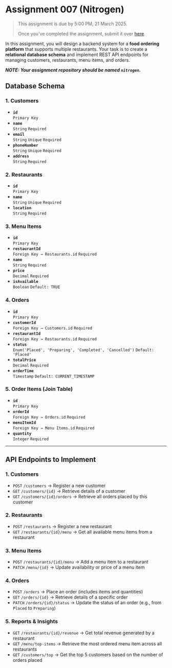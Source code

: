 # Assignment 007 (Nitrogen)

> This assignment is due by 5:00 PM, 21 March 2025.
>
> Once you've completed the assignment, submit it over [here](https://forms.gle/GyPTWrQb5B8wwEDm8).

In this assignment, you will design a backend system for a **food ordering platform** that supports multiple restaurants. Your task is to create a **relational database schema** and implement REST API endpoints for managing customers, restaurants, menu items, and orders.

_**NOTE: Your assignment repository should be named `nitrogen`.**_

## **Database Schema**

### **1. Customers**

- **`id`** <br/> `Primary Key`
- **`name`** <br/> `String` `Required`
- **`email`** <br/> `String` `Unique` `Required`
- **`phoneNumber`** <br/> `String` `Unique` `Required`
- **`address`** <br/> `String` `Required`

### **2. Restaurants**

- **`id`** <br/> `Primary Key`
- **`name`** <br/> `String` `Unique` `Required`
- **`location`** <br/> `String` `Required`

### **3. Menu Items**

- **`id`** <br/> `Primary Key`
- **`restaurantId`** <br/> `Foreign Key → Restaurants.id` `Required`
- **`name`** <br/> `String` `Required`
- **`price`** <br/> `Decimal` `Required`
- **`isAvailable`** <br/> `Boolean` `Default: TRUE`

### **4. Orders**

- **`id`** <br/> `Primary Key`
- **`customerId`** <br/> `Foreign Key → Customers.id` `Required`
- **`restaurantId`** <br/> `Foreign Key → Restaurants.id` `Required`
- **`status`** <br/> `Enum('Placed', 'Preparing', 'Completed', 'Cancelled')` `Default: 'Placed'`
- **`totalPrice`** <br/> `Decimal` `Required`
- **`orderTime`** <br/> `Timestamp` `Default: CURRENT_TIMESTAMP`

### **5. Order Items** (Join Table)

- **`id`** <br/> `Primary Key`
- **`orderId`** <br/> `Foreign Key → Orders.id` `Required`
- **`menuItemId`** <br/> `Foreign Key → Menu Items.id` `Required`
- **`quantity`** <br/> `Integer` `Required`

---

## **API Endpoints to Implement**

### **1. Customers**

- `POST` `/customers` → Register a new customer
- `GET` `/customers/{id}` → Retrieve details of a customer
- `GET` `/customers/{id}/orders` → Retrieve all orders placed by this customer

### **2. Restaurants**

- `POST` `/restaurants` → Register a new restaurant
- `GET` `/restaurants/{id}/menu` → Get all available menu items from a restaurant

### **3. Menu Items**

- `POST` `/restaurants/{id}/menu` → Add a menu item to a restaurant
- `PATCH` `/menu/{id}` → Update availability or price of a menu item

### **4. Orders**

- `POST` `/orders` → Place an order (includes items and quantities)
- `GET` `/orders/{id}` → Retrieve details of a specific order
- `PATCH` `/orders/{id}/status` → Update the status of an order (e.g., from `Placed` to `Preparing`)

### **5. Reports & Insights**

- `GET` `/restaurants/{id}/revenue` → Get total revenue generated by a restaurant
- `GET` `/menu/top-items` → Retrieve the most ordered menu item across all restaurants
- `GET` `/customers/top` → Get the top 5 customers based on the number of orders placed

